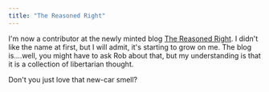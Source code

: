 ```yaml
---
title: "The Reasoned Right"
---
```

I'm now a contributor at the newly minted blog [The Reasoned
Right](http://www.thereasonedright.com). I didn't like the name at first, but
I will admit, it's starting to grow on me. The blog is....well, you might have
to ask Rob about that, but my understanding is that it is a collection of
libertarian thought.

  
Don't you just love that new-car smell?

